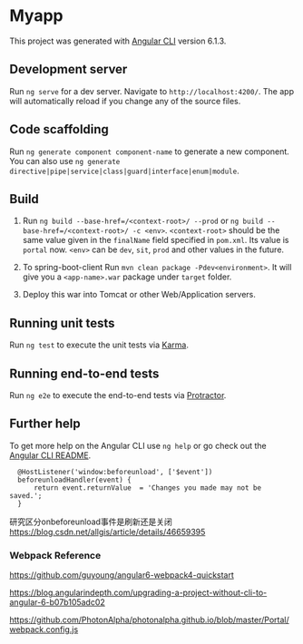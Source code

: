 # Myapp

This project was generated with [Angular CLI](https://github.com/angular/angular-cli) version 6.1.3.

## Development server

Run `ng serve` for a dev server. Navigate to `http://localhost:4200/`. The app will automatically reload if you change any of the source files.

## Code scaffolding

Run `ng generate component component-name` to generate a new component. You can also use `ng generate directive|pipe|service|class|guard|interface|enum|module`.

## Build

1. Run `ng build --base-href=/<context-root>/ --prod` or `ng build --base-href=/<context-root>/ -c <env>`. `<context-root>` should be the same value given in the `finalName` field specified in `pom.xml`. Its value is `portal` now. `<env>` can be `dev`, `sit`, `prod` and other values in the future.

2. To spring-boot-client Run `mvn clean package -Pdev<environment>`. It will give you a `<app-name>.war` package under `target` folder.

3. Deploy this war into Tomcat or other Web/Application servers.


## Running unit tests

Run `ng test` to execute the unit tests via [Karma](https://karma-runner.github.io).

## Running end-to-end tests

Run `ng e2e` to execute the end-to-end tests via [Protractor](http://www.protractortest.org/).

## Further help

To get more help on the Angular CLI use `ng help` or go check out the [Angular CLI README](https://github.com/angular/angular-cli/blob/master/README.md).
```
  @HostListener('window:beforeunload', ['$event'])
  beforeunloadHandler(event) {
      return event.returnValue  = 'Changes you made may not be saved.';
  }
```  
研究区分onbeforeunload事件是刷新还是关闭
https://blog.csdn.net/allgis/article/details/46659395

### Webpack Reference
https://github.com/guyoung/angular6-webpack4-quickstart

https://blog.angularindepth.com/upgrading-a-project-without-cli-to-angular-6-b07b105adc02

https://github.com/PhotonAlpha/photonalpha.github.io/blob/master/Portal/webpack.config.js
